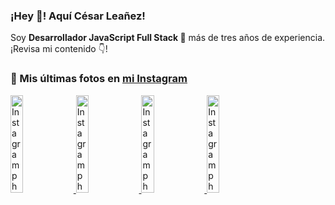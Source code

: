 <h3>¡Hey 👋! Aquí César Leañez!</h3>

<p>Soy <strong>Desarrollador JavaScript Full Stack 🚀</strong> más de tres años de experiencia.<br />¡Revisa mi contenido 👇!</p>

### 📸 Mis últimas fotos en [mi Instagram](https://instagram.com/cele)


<a href='https://instagram.com/p/C-FxtqCMb5L' target='_blank'>
  <img width='20%' src='https://instagram.fkiv3-1.fna.fbcdn.net/v/t51.29350-15/453564940_2193561250996428_5263815856920052200_n.jpg?stp=dst-jpg_e15&_nc_ht=instagram.fkiv3-1.fna.fbcdn.net&_nc_cat=100&_nc_ohc=ZRfQWzXqdbMQ7kNvgE_1O2a&edm=APU89FABAAAA&ccb=7-5&oh=00_AYCoWVfF0RcXrpvE2-js81v-x3oSnh_tqXZZ_YSWt9Pusw&oe=66BB4683&_nc_sid=bc0c2c' alt='Instagram photo' />
</a>
<a href='https://instagram.com/p/C1UpuSGLQiG' target='_blank'>
  <img width='20%' src='https://instagram.fkiv3-1.fna.fbcdn.net/v/t51.29350-15/412513918_1325803934584302_4400498733289087214_n.jpg?stp=dst-jpg_e15&_nc_ht=instagram.fkiv3-1.fna.fbcdn.net&_nc_cat=106&_nc_ohc=kH1a6BqpPfoQ7kNvgHDVu3b&edm=APU89FABAAAA&ccb=7-5&oh=00_AYDRpXlaChsOYnPu7Z3RFsKpU06LEY6aIy4JZEkMyYX3VQ&oe=66BB4C9D&_nc_sid=bc0c2c' alt='Instagram photo' />
</a>
<a href='https://instagram.com/p/CzMY3lzxgmx' target='_blank'>
  <img width='20%' src='https://instagram.fkiv3-1.fna.fbcdn.net/v/t51.29350-15/398916226_819142863293745_2426123683154743297_n.webp?stp=dst-jpg_e35&_nc_ht=instagram.fkiv3-1.fna.fbcdn.net&_nc_cat=109&_nc_ohc=Y5VzgfuJIgcQ7kNvgGOSmu8&edm=APU89FABAAAA&ccb=7-5&oh=00_AYBE7Xmlc7WeRXWSwEzjS7yyrHZy2lx29U6vE8i-jJOQRA&oe=66BB4B8C&_nc_sid=bc0c2c' alt='Instagram photo' />
</a>
<a href='https://instagram.com/p/CygbQv4uqxM' target='_blank'>
  <img width='20%' src='https://instagram.fkiv3-1.fna.fbcdn.net/v/t51.29350-15/391525959_236593062741789_5868561716480810596_n.webp?stp=dst-jpg_e35&_nc_ht=instagram.fkiv3-1.fna.fbcdn.net&_nc_cat=109&_nc_ohc=5njQi9b_JIsQ7kNvgH6MQ5Z&edm=APU89FABAAAA&ccb=7-5&oh=00_AYAXyIygnUPoI-TXS-yM53dilbktl-hK3-5WNSa4Nxse-g&oe=66BB51C8&_nc_sid=bc0c2c' alt='Instagram photo' />
</a>
